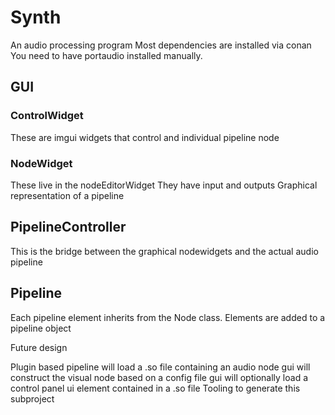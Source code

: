 # Synth
An audio processing program
Most dependencies are installed via conan
You need to have portaudio installed manually.

## GUI

### ControlWidget
These are imgui widgets that control and individual pipeline node

### NodeWidget
These live in the nodeEditorWidget
They have input and outputs 
Graphical representation of a pipeline

## PipelineController
This is the bridge between the graphical nodewidgets and the actual audio pipeline

## Pipeline

Each pipeline element inherits from the Node class.
Elements are added to a pipeline object



Future design

Plugin based
pipeline will load a .so file containing an audio node
gui will construct the visual node based on a config file
gui will optionally load a control panel ui element contained in a .so file
Tooling to generate this subproject
